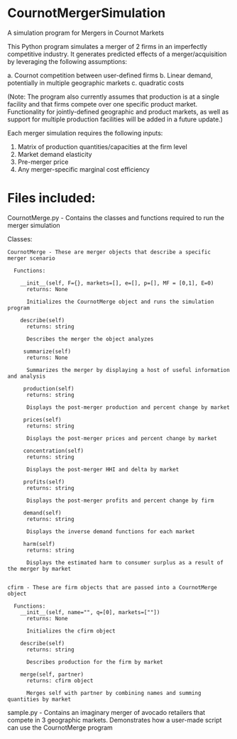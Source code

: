 # CournotMergerSimulation
A simulation program for Mergers in Cournot Markets

This Python program simulates a merger of 2 firms in an imperfectly competitive industry. It generates predicted effects of a merger/acquisition by leveraging the following
assumptions:

a. Cournot competition between user-defined firms
b. Linear demand, potentially in multiple geographic markets
c. quadratic costs

(Note: The program also currently assumes that production is at a single facility and that firms compete over one specific product market. Functionality for jointly-defined geographic and product markets, as well as support for multiple production facilities will be added in a future update.)

Each merger simulation requires the following inputs:
1. Matrix of production quantities/capacities at the firm level
2. Market demand elasticity
3. Pre-merger price
4. Any merger-specific marginal cost efficiency

# Files included:
CournotMerge.py - Contains the classes and functions required to run the merger simulation
  
  Classes:
    
    CournotMerge - These are merger objects that describe a specific merger scenario
    
      Functions:
      
        __init__(self, F={}, markets=[], e=[], p=[], MF = [0,1], E=0)
          returns: None
          
          Initializes the CournotMerge object and runs the simulation program
        
        describe(self)
          returns: string
          
          Describes the merger the object analyzes 
          
         summarize(self)
          returns: None 
          
          Summarizes the merger by displaying a host of useful information and analysis
          
         production(self)
          returns: string
          
          Displays the post-merger production and percent change by market
          
         prices(self)
          returns: string
          
          Displays the post-merger prices and percent change by market
         
         concentration(self)
          returns: string
          
          Displays the post-merger HHI and delta by market
          
         profits(self)
          returns: string
          
          Displays the post-merger profits and percent change by firm
          
         demand(self)
          returns: string
          
          Displays the inverse demand functions for each market
         
         harm(self)
          returns: string
          
          Displays the estimated harm to consumer surplus as a result of the merger by market
         
      
    cfirm - These are firm objects that are passed into a CournotMerge object
  
      Functions:
        __init__(self, name="", q=[0], markets=[""])
          returns: None
          
          Initializes the cfirm object
        
        describe(self)
          returns: string
          
          Describes production for the firm by market
        
        merge(self, partner)
          returns: cfirm object
          
          Merges self with partner by combining names and summing quantities by market
         
         
sample.py - Contains an imaginary merger of avocado retailers that compete in 3 geographic markets. Demonstrates how a user-made  script can use the CournotMerge program
    
